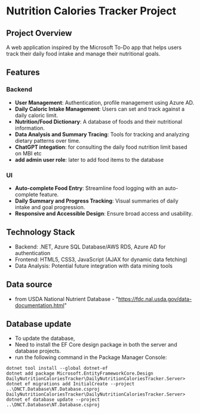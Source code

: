 # Nutrition Calories Tracker Project

## Project Overview
A web application inspired by the Microsoft To-Do app that helps users track their daily food intake and manage their nutritional goals.

## Features

### Backend
- **User Management**: Authentication, profile management using Azure AD.
- **Daily Caloric Intake Management**: Users can set and track against a daily caloric limit.
- **Nutrition/Food Dictionary**: A database of foods and their nutritional information.
- **Data Analysis and Summary Tracing**: Tools for tracking and analyzing dietary patterns over time.
- **ChatGPT integation**: for consulting the daily food nutrition limit based on MBI etc
- **add admin user role**: later to add food items to the database
  
### UI
- **Auto-complete Food Entry**: Streamline food logging with an auto-complete feature.
- **Daily Summary and Progress Tracking**: Visual summaries of daily intake and goal progression.
- **Responsive and Accessible Design**: Ensure broad access and usability.

## Technology Stack
- Backend: .NET, Azure SQL Database/AWS RDS, Azure AD for authentication
- Frontend: HTML5, CSS3, JavaScript (AJAX for dynamic data fetching)
- Data Analysis: Potential future integration with data mining tools


## Data source
- from USDA National Nutrient Database - "https://fdc.nal.usda.gov/data-documentation.html"


## Database update
- To update the database,
- Need to install the EF Core design package in both the server and database projects.
- run the following command in the Package Manager Console:
```
dotnet tool install --global dotnet-ef
dotnet add package Microsoft.EntityFrameworkCore.Design
DailyNutritionCaloriesTracker\DailyNutritionCaloriesTracker.Server> dotnet ef migrations add InitialCreate --project ..\DNCT.Database\NT.Database.csproj
DailyNutritionCaloriesTracker\DailyNutritionCaloriesTracker.Server> dotnet ef database update --project ..\DNCT.Database\NT.Database.csproj
```